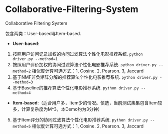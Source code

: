 # Collaborative-Filtering-System
Collaborative Filtering System

包含两类：User-based与Item-based.

- **User-based**:
1. 按照用户访问记录加权的协同过滤算法个性化电影推荐系统. `python driver.py --method=1`
2. 按照用户评价加权的协同过滤算法个性化电影推荐系统. `python driver.py --method=2`
      相似度计算可选方式：1, Cosine. 2, Pearson. 3, Jaccard
3. 基于NMF非负矩阵分解的推荐算法个性化电影推荐系统. `python driver.py --method=3`
4. 基于Baseline的推荐算法个性化电影推荐系统. `python driver.py --method=4`

- **Item-based**:（适合用户多，Item少的情况。慎选，当前测试集集包含Item较多，计算复杂度为M^3，本Demo约为3分钟）
5. 基于Item评分的协同过滤算法个性化电影推荐系统. `python driver.py --method=5`
      相似度计算可选方式：1, Cosine. 2, Pearson. 3, Jaccard
